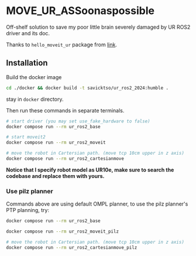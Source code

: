 # MOVE_UR_ASSoonaspossible
Off-shelf solution to save my poor little brain severely damaged by UR ROS2 driver and its doc.

Thanks to `hello_moveit_ur` package from [link](https://github.com/LucaBross/simple_moveit2_universal_robots_movement).

## Installation
Build the docker image

```bash
cd ./docker && docker build -t savicktso/ur_ros2_2024:humble .
```

stay in `docker` directory.

Then run these commands in separate terminals.

```bash
# start driver (you may set use_fake_hardware to false)
docker compose run --rm ur_ros2_base
```

```bash
# start moveit2
docker compose run --rm ur_ros2_moveit
```

```bash
# move the robot in Cartersian path. (move tcp 10cm upper in z axis)
docker compose run --rm ur_ros2_cartesianmove
```

**Notice that I specify robot model as UR10e, make sure to search the codebase and replace them with yours.**

### Use pilz planner 

Commands above are using default OMPL planner, to use the pilz planner's PTP planning, try:

```bash
docker compose run --rm ur_ros2_base
```

```bash
docker compose run --rm ur_ros2_moveit_pilz
```

```bash
# move the robot in Cartersian path. (move tcp 10cm upper in z axis)
docker compose run --rm ur_ros2_cartesianmove_pilz
```
